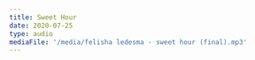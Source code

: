 ```yaml
---
title: Sweet Hour
date: 2020-07-25
type: audio
mediaFile: '/media/felisha ledesma - sweet hour (final).mp3'
---
```

